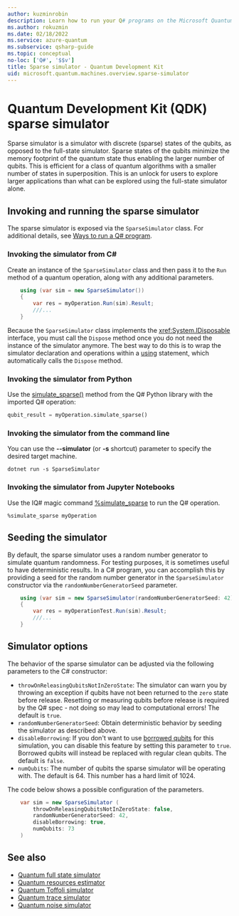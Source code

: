 ```yaml
---
author: kuzminrobin
description: Learn how to run your Q# programs on the Microsoft Quantum Development Kit sparse simulator.
ms.author: rokuzmin
ms.date: 02/18/2022
ms.service: azure-quantum
ms.subservice: qsharp-guide
ms.topic: conceptual
no-loc: ['Q#', '$$v']
title: Sparse simulator - Quantum Development Kit
uid: microsoft.quantum.machines.overview.sparse-simulator
---
```


# Quantum Development Kit (QDK) sparse simulator

Sparse simulator is a simulator with discrete (sparse) states of the qubits, as opposed to the full-state simulator. Sparse states of the qubits minimize the memory footprint of the quantum state thus enabling the larger number of qubits. This is efficient for a class of quantum algorithms with a smaller number of states in superposition. This is an unlock for users to explore larger applications than what can be explored using the full-state simulator alone.

## Invoking and running the sparse simulator

The sparse simulator is exposed via the `SparseSimulator` class. For additional details, see [Ways to run a Q# program](xref:microsoft.quantum.user-guide-qdk.overview.host-programs).

### Invoking the simulator from C\#

Create an instance of the `SparseSimulator` class and then pass it to the `Run` method
of a quantum operation, along with any additional parameters.

```csharp
    using (var sim = new SparseSimulator())
    {
        var res = myOperation.Run(sim).Result;
        ///...
    }
```

Because the `SparseSimulator` class implements the <xref:System.IDisposable> interface, you must call the `Dispose` method once you do not need the instance of the simulator anymore. The best way to do this is to wrap the simulator declaration and operations within a [using](/dotnet/csharp/language-reference/keywords/using-statement) statement, which automatically calls the `Dispose` method.

### Invoking the simulator from Python

Use the [simulate_sparse()](/python/qsharp-core/qsharp.loader.qsharpcallable) method from the Q# Python library with the imported Q# operation:

```python
qubit_result = myOperation.simulate_sparse()
```

### Invoking the simulator from the command line

You can use the **--simulator** (or **-s** shortcut) parameter to specify the desired target machine.

```dotnetcli
dotnet run -s SparseSimulator
```

### Invoking the simulator from Jupyter Notebooks

Use the IQ# magic command [%simulate_sparse](xref:microsoft.quantum.iqsharp.magic-ref.simulate_sparse) to run the Q# operation.

```IQ#
%simulate_sparse myOperation
```

## Seeding the simulator

By default, the sparse simulator uses a random number generator to simulate quantum randomness. For testing purposes, it is sometimes useful to have deterministic results. In a C# program, you can accomplish this by providing a seed for the random number generator in the `SparseSimulator` constructor via the `randomNumberGeneratorSeed` parameter.

```csharp
    using (var sim = new SparseSimulator(randomNumberGeneratorSeed: 42))
    {
        var res = myOperationTest.Run(sim).Result;
        ///...
    }
```

## Simulator options

The behavior of the sparse simulator can be adjusted via the following parameters to the C# constructor:

- `throwOnReleasingQubitsNotInZeroState`: The simulator can warn you by throwing an exception if qubits have not been returned to the `zero` state before release. Resetting or measuring qubits before release is required by the Q# spec - not doing so may lead to computational errors! The default is `true`.
- `randomNumberGeneratorSeed`: Obtain deterministic behavior by seeding the simulator as described above.
- `disableBorrowing`: If you don't want to use [borrowed qubits](xref:microsoft.quantum.qsharp.quantummemorymanagement#borrow-statement) for this simulation, you can disable this feature by setting this parameter to `true`. Borrowed qubits will instead be replaced with regular clean qubits. The default is `false`.
- `numQubits`: The number of qubits the sparse simulator will be operating with. The default is 64. This number has a hard limit of 1024.

The code below shows a possible configuration of the parameters.

```csharp
    var sim = new SparseSimulator (
        throwOnReleasingQubitsNotInZeroState: false,
        randomNumberGeneratorSeed: 42,
        disableBorrowing: true,
        numQubits: 73
    )
```

## See also

- [Quantum full state simulator](xref:microsoft.quantum.machines.overview.full-state-simulator)
- [Quantum resources estimator](xref:microsoft.quantum.machines.overview.resources-estimator)
- [Quantum Toffoli simulator](xref:microsoft.quantum.machines.overview.toffoli-simulator)
- [Quantum trace simulator](xref:microsoft.quantum.machines.overview.qc-trace-simulator.intro)
- [Quantum noise simulator](xref:microsoft.quantum.machines.overview.noise-simulator)
